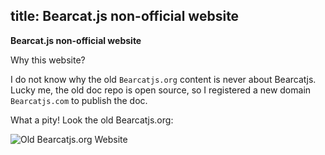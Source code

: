 title: Bearcat.js non-official website
---

**Bearcat.js non-official website**

Why this website?

I do not know why the old `Bearcatjs.org` content is never about Bearcatjs. Lucky me, the old doc repo is open source, so I registered a new domain `Bearcatjs.com` to publish the doc.

What a pity! Look the old Bearcatjs.org:

![Old Bearcatjs.org Website](/images/bearcatjs.org.png)
